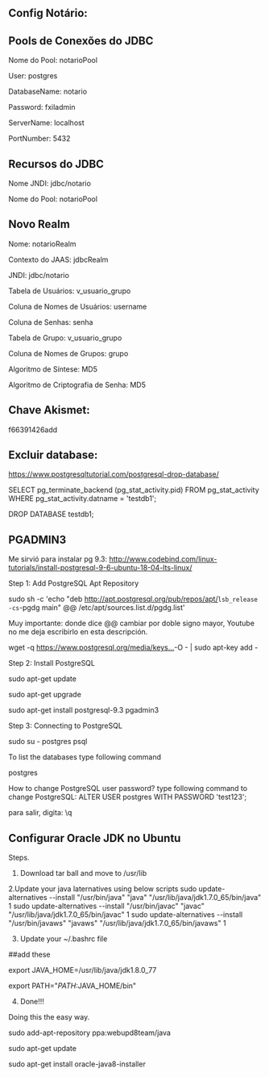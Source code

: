 ## Config Notário:

## Pools de Conexões do JDBC

Nome do Pool: notarioPool

User: postgres

DatabaseName: notario

Password: fxiladmin

ServerName: localhost

PortNumber: 5432

## Recursos do JDBC

Nome JNDI: jdbc/notario

Nome do Pool: notarioPool


## Novo Realm

Nome: notarioRealm

Contexto do JAAS: jdbcRealm
  
JNDI: jdbc/notario
 
Tabela de Usuários: v_usuario_grupo
 
Coluna de Nomes de Usuários: username
 
Coluna de Senhas: senha
 
Tabela de Grupo: v_usuario_grupo
 
Coluna de Nomes de Grupos: grupo
 
Algoritmo de Síntese: MD5
 
Algoritmo de Criptografia de Senha: MD5
 
## Chave Akismet: 
f66391426add

## Excluir database:
https://www.postgresqltutorial.com/postgresql-drop-database/

SELECT
	pg_terminate_backend (pg_stat_activity.pid)
FROM
	pg_stat_activity
WHERE
	pg_stat_activity.datname = 'testdb1';
	
	
	
DROP DATABASE testdb1;

## PGADMIN3

Me sirvió para instalar pg 9.3:
http://www.codebind.com/linux-tutorials/install-postgresql-9-6-ubuntu-18-04-lts-linux/

Step 1: Add PostgreSQL Apt Repository

 sudo sh -c 'echo "deb http://apt.postgresql.org/pub/repos/apt/​ `lsb_release -cs`-pgdg main" @@ /etc/apt/sources.list.d/pgdg.list'

Muy importante: donde dice @@ cambiar por  doble signo mayor, Youtube no me deja escribirlo en esta descripción.

 wget -q https://www.postgresql.org/media/keys...​ -O - | sudo apt-key add -


Step 2: Install PostgreSQL

 sudo apt-get update

 sudo apt-get upgrade
 
 sudo apt-get install postgresql-9.3 pgadmin3



Step 3: Connecting to PostgreSQL

 sudo su - postgres
 psql

 To list the databases  type following command

 postgres


 How to change PostgreSQL user password? type following command to change PostgreSQL:
 ALTER USER postgres WITH PASSWORD 'test123';

 para salir, digita:     \q
 
 ## Configurar Oracle JDK no Ubuntu
 
 Steps.
1. Download tar ball and move to /usr/lib

2.Update your java laternatives using below scripts
sudo update-alternatives --install "/usr/bin/java" "java" "/usr/lib/java/jdk1.7.0_65/bin/java" 1
sudo update-alternatives --install "/usr/bin/javac" "javac" "/usr/lib/java/jdk1.7.0_65/bin/javac" 1
sudo update-alternatives --install "/usr/bin/javaws" "javaws" "/usr/lib/java/jdk1.7.0_65/bin/javaws" 1

3. Update your ~/.bashrc file

##add​ these

export JAVA_HOME=/usr/lib/java/jdk1.8.0_77

export PATH="$PATH:$JAVA_HOME/bin"

4. Done!!!

Doing this the easy way.

sudo add-apt-repository ppa:webupd8team/java

sudo apt-get update

sudo apt-get install oracle-java8-installer
